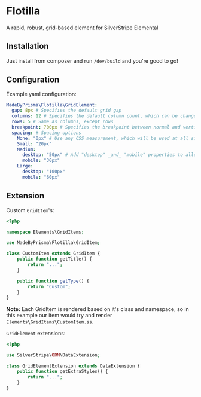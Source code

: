 # Flotilla

A rapid, robust, grid-based element for SilverStripe Elemental

## Installation

Just install from composer and run `/dev/build` and you're good to go!

## Configuration

Example yaml configuration:
```yaml
MadeByPrisma\Flotilla\GridElement:
  gap: 8px # Specifies the default grid gap
  columns: 12 # Specifies the default column count, which can be changed for each grid
  rows: 5 # Same as columns, except rows
  breakpoint: 700px # Specifies the breakpoint between normal and vertical layouts on all grids
  spacing: # Spacing options
    None: "0px" # Use any CSS measurement, which will be used at all sizes
    Small: "20px"
    Medium:
      desktop: "50px" # Add "desktop" _and_ "mobile" properties to allow for responsive spacing
      mobile: "30px"
    Large:
      desktop: "100px"
      mobile: "60px"
```

## Extension

Custom `GridItem`'s:

```php
<?php

namespace Elements\GridItems;

use MadeByPrisma\Flotilla\GridItem;

class CustomItem extends GridItem {
	public function getTitle() {
		return "...";
	}

	public function getType() {
		return "Custom";
	}
}
```

**Note:** Each GridItem is rendered based on it's class and namespace, so in this example our item would try and render `Elements\GridItems\CustomItem.ss`.

`GridElement` extensions:

```php
<?php

use SilverStripe\ORM\DataExtension;

class GridElementExtension extends DataExtension {
	public function getExtraStyles() {
		return "...";
	}
}
```
